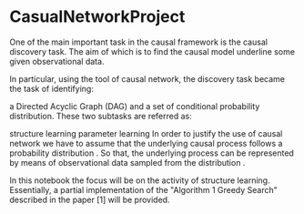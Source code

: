 # CasualNetworkProject
One of the main important task in the causal framework is the causal discovery task. The aim of which is to find the causal model underline some given observational data.

In particular, using the tool of causal network, the discovery task became the task of identifying:

a Directed Acyclic Graph (DAG) and
a set of conditional probability distribution.
These two subtasks are referred as:

structure learning
parameter learning
In order to justify the use of causal network we have to assume that the underlying causal process follows a probability distribution 
. So that, the underlying process can be represented by means of observational data sampled from the distribution 
.

In this notebook the focus will be on the activity of structure learning. Essentially, a partial implementation of the "Algorithm 1 Greedy Search" described in the paper [1] will be provided.
